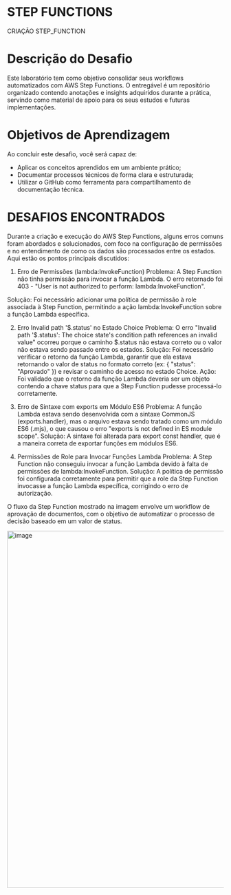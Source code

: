 # STEP FUNCTIONS
CRIAÇÃO STEP_FUNCTION

# Descrição do Desafio

Este laboratório tem como objetivo consolidar seus workflows automatizados com AWS Step Functions. O entregável é um repositório organizado contendo anotações e insights adquiridos durante a prática, servindo como material de apoio para os seus estudos e futuras implementações.

# Objetivos de Aprendizagem 

Ao concluir este desafio, você será capaz de: 
- Aplicar os conceitos aprendidos em um ambiente prático; 
-  Documentar processos técnicos de forma clara e estruturada;
- Utilizar o GitHub como ferramenta para compartilhamento de documentação técnica.

# DESAFIOS ENCONTRADOS

Durante a criação e execução do AWS Step Functions, alguns erros comuns foram abordados e solucionados, com foco na configuração de permissões e no entendimento de como os dados são processados entre os estados. Aqui estão os pontos principais discutidos:

1. Erro de Permissões (lambda:InvokeFunction)
Problema: A Step Function não tinha permissão para invocar a função Lambda. O erro retornado foi 403 - "User is not authorized to perform: lambda:InvokeFunction".

Solução: Foi necessário adicionar uma política de permissão à role associada à Step Function, permitindo a ação lambda:InvokeFunction sobre a função Lambda específica.

2. Erro Invalid path '$.status' no Estado Choice
Problema: O erro "Invalid path '$.status': The choice state's condition path references an invalid value" ocorreu porque o caminho $.status não estava correto ou o valor não estava sendo passado entre os estados.
Solução: Foi necessário verificar o retorno da função Lambda, garantir que ela estava retornando o valor de status no formato correto (ex: { "status": "Aprovado" }) e revisar o caminho de acesso no estado Choice.
Ação: Foi validado que o retorno da função Lambda deveria ser um objeto contendo a chave status para que a Step Function pudesse processá-lo corretamente.

3. Erro de Sintaxe com exports em Módulo ES6
Problema: A função Lambda estava sendo desenvolvida com a sintaxe CommonJS (exports.handler), mas o arquivo estava sendo tratado como um módulo ES6 (.mjs), o que causou o erro "exports is not defined in ES module scope".
Solução: A sintaxe foi alterada para export const handler, que é a maneira correta de exportar funções em módulos ES6.

4. Permissões de Role para Invocar Funções Lambda
Problema: A Step Function não conseguiu invocar a função Lambda devido à falta de permissões de lambda:InvokeFunction.
Solução: A política de permissão foi configurada corretamente para permitir que a role da Step Function invocasse a função Lambda específica, corrigindo o erro de autorização. 

O fluxo da Step Function mostrado na imagem envolve um workflow de aprovação de documentos, com o objetivo de automatizar o processo de decisão baseado em um valor de status.

<img width="1788" height="830" alt="image" src="https://github.com/user-attachments/assets/e4a7f237-b2be-418d-99d7-e8288d6bd73c" />


